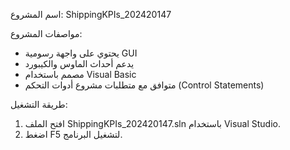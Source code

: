 
اسم المشروع: ShippingKPIs_202420147

مواصفات المشروع:
- يحتوي على واجهة رسومية GUI
- يدعم أحداث الماوس والكيبورد
- مصمم باستخدام Visual Basic
- متوافق مع متطلبات مشروع أدوات التحكم (Control Statements)

طريقة التشغيل:
1. افتح الملف ShippingKPIs_202420147.sln باستخدام Visual Studio.
2. اضغط F5 لتشغيل البرنامج.
